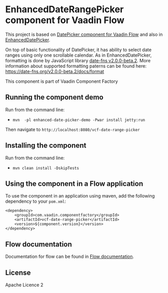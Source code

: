 # EnhancedDateRangePicker component for Vaadin Flow

This project is based on [DatePicker component for Vaadin Flow](https://github.com/vaadin/vaadin-date-picker-flow) and also in [EnhancedDatePicker](https://github.com/vaadin-component-factory/enhanced-date-picker).

On top of basic functionality of DatePicker, it has ability to select date ranges using only one scrollable calendar.
As in EnhancedDatePicker, formatting is done by JavaScript library [date-fns v2.0.0-beta.2](https://date-fns.org/v2.0.0-beta.2/docs/Getting-Started). More information about supported formatting paterns can be found here:
 https://date-fns.org/v2.0.0-beta.2/docs/format
 


This component is part of Vaadin Component Factory

## Running the component demo
Run from the command line:
- `mvn  -pl enhanced-date-picker-demo -Pwar install jetty:run`

Then navigate to `http://localhost:8080/vcf-date-range-picker`

## Installing the component
Run from the command line:
- `mvn clean install -DskipTests`

## Using the component in a Flow application
To use the component in an application using maven,
add the following dependency to your `pom.xml`:
```
<dependency>
    <groupId>com.vaadin.componentfactory</groupId>
    <artifactId>vcf-date-range-picker</artifactId>
    <version>${component.version}</version>
</dependency>
```

## Flow documentation
Documentation for flow can be found in [Flow documentation](https://github.com/vaadin/flow-and-components-documentation/blob/master/documentation/Overview.asciidoc).

## License

Apache Licence 2